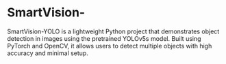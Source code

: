 # SmartVision-
SmartVision-YOLO is a lightweight Python project that demonstrates object detection in images using the pretrained YOLOv5s model. Built using PyTorch and OpenCV, it allows users to detect multiple objects with high accuracy and minimal setup.
